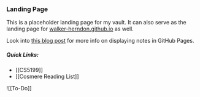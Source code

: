 ### Landing Page

This is a placeholder landing page for my vault. It can also serve as the landing page for [walker-herndon.github.io](https://walker-herndon.github.io) as well.

Look into [this blog post](https://dev.to/ar2pi/publish-your-markdown-docs-on-github-pages-6pe) for more info on displaying notes in GitHub Pages.

##### Quick Links:
- [[CS5199]]
- [[Cosmere Reading List]]

![[To-Do]]